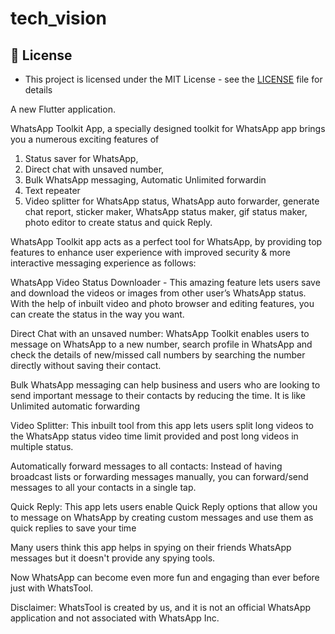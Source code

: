 # tech_vision

## 🔑 License
- This project is licensed under the MIT License - see the [LICENSE](https://github.com/Hamzadildar/WA-Toolkit/blob/master/LICENSE) file for details



A new Flutter application.        

WhatsApp Toolkit App, a specially designed toolkit for WhatsApp app brings you a numerous exciting features of

1. Status saver for WhatsApp,
2. Direct chat with unsaved number,
3. Bulk WhatsApp messaging, Automatic Unlimited forwardin
4. Text repeater
7. Video splitter for WhatsApp status,
WhatsApp auto forwarder, generate chat report, sticker maker, WhatsApp status maker, gif status maker, photo editor to create status and quick Reply.

WhatsApp Toolkit app acts as a perfect tool for WhatsApp, by providing top features to enhance user experience with improved security & more interactive messaging experience as follows:

WhatsApp Video Status Downloader - This amazing feature lets users save and download the videos or images from other user’s WhatsApp status. With the help of inbuilt video and photo browser and editing features, you can create the status in the way you want.

Direct Chat with an unsaved number: WhatsApp Toolkit enables users to message on WhatsApp to a new number, search profile in WhatsApp and check the details of new/missed call numbers by searching the number directly without saving their contact.

Bulk WhatsApp messaging can help business and users who are looking to send important message to their contacts by reducing the time. It is like Unlimited automatic forwarding

Video Splitter: This inbuilt tool from this app lets users split long videos to the WhatsApp status video time limit provided and post long videos in multiple status.

Automatically forward messages to all contacts: Instead of having broadcast lists or forwarding messages manually, you can forward/send messages to all your contacts in a single tap.

Quick Reply: This app lets users enable Quick Reply options that allow you to message on WhatsApp by creating custom messages and use them as quick replies to save your time

Many users think this app helps in spying on their friends WhatsApp messages but it doesn't provide any spying tools.

Now WhatsApp can become even more fun and engaging than ever before just with WhatsTool.

Disclaimer: WhatsTool is created by us, and it is not an official WhatsApp application and not associated with WhatsApp Inc.
